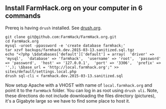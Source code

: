

## Install FarmHack.org on your computer in 6 commands
Prereq is having `drush` installed. See [drush.org](http://www.drush.org).
```
git clone git@github.com:FarmHack/FarmHack.org.git 
cd FarmHack.org
mysql -uroot -ppassword -e 'create database farmhack;'
tar xzvf backups/farmhack.dev.2015-03-13.sanitized.sql.tgz
echo "<?php \$databases['default']['default'] = array(  'driver' => 'mysql',  'database' => 'farmhack',  'username' => 'root',  'password' => 'password',  'host' => '127.0.0.1',  'port' => '3306',  'prefix' => '',); \$base_url = 'http://local.farmhack.org';" >> sites/default/settings.local.php
drush sql-cli < farmhack.dev.2015-03-13.sanitized.sql
```
Now setup Apache with a VHOST with name of `local.farmhack.org` and point it to the `FarmHack` folder. You can log in as root using `drush uli`.  Note, these directions do not include downloading the files directory (pictures), it's a Gigabyte large so we have to find some place to host it.